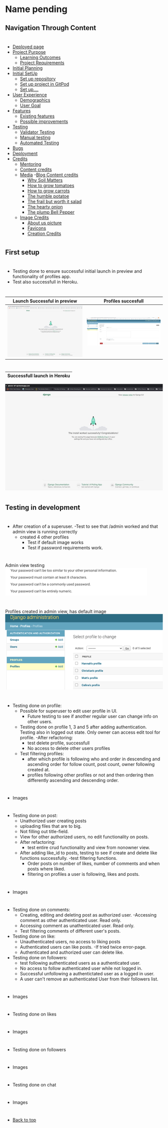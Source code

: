 # Name pending

## Navigation Through Content
#
* [Deployed page]()
* [Project Purpose](#project-purpose)
    - [Learning Outcomes](#learning-outcomes)
    - [Project Requirements](#project-requirements)
* [Initial Planning](/deployment.md)
* [Initial SetUp](/setup.md)
    - [Set up repository](#set-up-repository)
    - [Set up project in GitPod](#set-up-project-in-gitpod)
    - [Set up....]()
* [User Experience](#user-experience-ux)
    - [Demographics](#demographics)
    - [User Goal](#user-goals)
* [Features](/features.md)
   - [Existing features](/features.md#existing-features)
   - [Possible improvements](/features.md#features-left-to-implement)
* [Testing](/testing.md)
    - [Validator Testing](/testing.md#validator-testing)
    - [Manual testing](/testing.md#manual-testing)
    - [Automated Testing](/testing.md#automated-testing)
* [Bugs](/bugs.md)
* [Deployment](/deployment.md)
* [Credits](#credits)
    - [Mentoring](#mentoring)
    - [Content credits](#content-credits)
    - [Media](/credits.md)
      -[Blog Content credits](/credits.md#blog-content-credits)
        - [Why Soil Matters](/credits.md#why-soil-matters)
        - [How to grow tomatoes](/credits.md#how-to-grow-tomatoes)
        - [How to grow carrots](/credits.md#how-to-grow-carrots)
        - [The humble potatoe](/credits.md#the-humble-potatoe)
        - [The frail but worth it salad](/credits.md#the-frail-but-worth-it-salad)
        - [The hearty onion](/credits.md#the-hearty-onion)
        - [The plump Bell Pepper](/credits.md#the-plump-bell-pepper)
     - [Image Credits](/credits.md#image-credits)
        - [About us picture](/credits.md#about-us-picture)
        - [Favicons](/credits.md#favicons)
        - [Creation Credits](/credits.md#creation-credits)
#
## First setup
#
- Testing done to ensure successful initial launch in preview and functionality of profiles app.
- Test also successfull in Heroku.
#
Launch Successful in preview                         | Profiles succesfull
:--------------------------------------------------: | :--------------------------------------------------:
 ![Launch](/assets/images_readme/launch_success.jpeg)| ![Profiles test](/assets/images_readme/first_profile_test.jpeg)
#
Successfull launch in Heroku                        |
:--------------------------------------------------:|
  ![Herokku launch](/assets/images_readme/heroku_success_test.jpeg)

#
## Testing in development
#
- After creation of a superuser.
   -Test to see that /admin worked and that admin view is running correctly
   - created 4 other profiles
      - Test if default image works
      - Test if password requirements work.
#
Admin view testing  
   ![Password requirement](assets/images_readme/password_req.png)
#
Profiles created in admin view, has default image
   ![Profiles](assets/images_readme/profiles_created_in_admin.png)
#
- Testing done on profile:
   - Possible for superuser to edit user profile in UI.
      - Future testing to see if another regular user can change info on other users.
   - Testing done on profile 1, 3 and 5 after adding authentication. Testing also in logged out state. Only owner can access edit tool for profile.
   -After refactoring:
      - test delete profile, successfull
      - No access to delete other users profiles
   - Test filtering profiles:
       - after which profile is following who and order in descending and ascending order for follow count, post count, owner following created at. 
       - profiles following other profiles or not and then ordering then differently ascending and descending order.
#
- Images
#
- Testing done on post:
   - Unathorized user creating posts
   - uploading files that are to big.
   - Not filling out title-field.
   - View for other authorized users, no edit functionality on posts.
   - After refactoring:
      - test entire crud functionality and view from nonowner view.
   - After adding like_id to posts, testing to see if create and delete like functions successfully.
   -test filtering functions.
       - Order posts on number of likes, number of comments and when posts where liked. 
       - filtering on profiles a user is following, likes and posts.
#
- Images
#
- Testing done on comments:
   - Creating, editing and deleting post as authorized user.
   -Accessing comment as other authenticated user. Read only.
   - Accessing comment as unathenticated user. Read only.
   - Test filtering comments of different user's posts.
- Testing done on like:
   - Unauthenticated users, no access to liking posts
   - Authenticated users can like posts.
   -If tried twice error-page.
   - Authenticated and authorized user can delete like.
- Testing done on followers:
   - test following authenticated users as a authenticated user.
   - No access to follow authenticated user while not logged in.
   - Successful unfollowing a authentictated user as a logged in user.
   - A user can't remove an authenticated User from their followers list.
#
- Images
#
- Testing done on likes
#
- Images
#
- Testing done on followers
#
- Images
#
- Testing done on chat
#
- Images
#
#
* [Back to top](#)
#